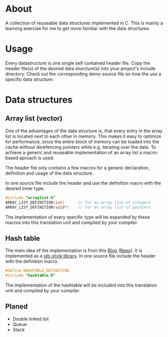 # About

A collection of reuseable data structures implemented in C.
This is mainly a learning exercise for me to get more familiar with the data structures.

# Usage

Every datastructure is one single self contained header file.
Copy the header file(s) of the desired data sturcture(s) into your project's include directory.
Check out the corresponding demo source file on how the use a specific data structure.

# Data structures

## Array list (vector)

One of the advantages of the data structure is, that every entry in the array list is located next to each other in memory.
This makes it easy to optimize for performance, since the entire block of memory can be loaded into the cache without derefencing pointers while e.g. iterating over the data.
To achieve a generic and reuseable implementation of an array list a macro-based aproach is used.

The header file only contains a few macros for a generic declaration, definition and usage of the data structure.

In one source file include the header and use the definition macro with the desired inner type.
```C
#include "arraylist.h"
ARRAY_LIST_DEFINITION(int)      // for an array list of integers
ARRAY_LIST_DEFINITION(void*)    // for an array list of pointers
```
The implementation of every specific type will be expanded by these macros into this translation unit and compiled by your compiler.

## Hash table

The mein idea of the implementation is from this [Blog](https://benhoyt.com/writings/hash-table-in-c/) ([Repo](https://github.com/benhoyt/ht/tree/master)).
It is implemented as a [stb-style library](https://github.com/nothings/stb).
In one source file include the header with the definition macro.
```C
#define HASHTABLE_DEFINITION
#include "hashtable.h"
```
The implementation of the hashtable will be included into this translation unit and compiled by your compiler.

## Planed

- Double linked list
- Queue
- Stack
